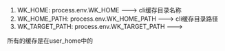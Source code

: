 1. WK_HOME: process.env.WK_HOME ---> cli缓存目录名称
2. WK_HOME_PATH: process.env.WK_HOME_PATH ---> cli缓存目录路径
3. WK_TARGET_PATH: process.env.WK_TARGET_PATH --->


所有的缓存是在user_home中的